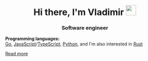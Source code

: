 <h1 align="center">Hi there, I'm Vladimir
<img src="https://github.com/blackcater/blackcater/raw/main/images/Hi.gif" height="32"/></h1>
<h3 align="center">Software engineer</h3>

<p><strong>Programming languages:</strong><br>
<a target="_blank" href="https://go.dev/ref/spec">Go</a>, <a target="_blank" href="https://262.ecma-international.org/">JavaScript</a>/<a target="_blank" href="https://www.typescriptlang.org/">TypeScript</a>, <a target="_blank" href="https://docs.python.org/3/reference/index.html">Python</a>, and I'm also interested in <a target="_blank" href="https://doc.rust-lang.org/nightly/reference/">Rust</a></p>

<p><a href="https://github.com/vl-pavlov/vl-pavlov/blob/main/my-stack.md">Read more</a></p>

<!--
**vl-pavlov/vl-pavlov** is a ✨ _special_ ✨ repository because its `README.md` (this file) appears on your GitHub profile.

Here are some ideas to get you started:

- 🔭 I’m currently working on ...
- 🌱 I’m currently learning ...
- 👯 I’m looking to collaborate on ...
- 🤔 I’m looking for help with ...
- 💬 Ask me about ...
- 📫 How to reach me: ...
- 😄 Pronouns: ...
- ⚡ Fun fact: ...
-->
